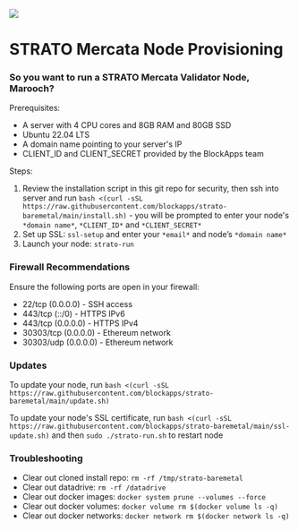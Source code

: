 [<img src="https://blockapps.net/wp-content/uploads/2024/06/BlockAppsLogos_Color-Horizontal-1.png">](https://blockapps.net/)

# STRATO Mercata Node Provisioning

### So you want to run a STRATO Mercata Validator Node, Marooch?

Prerequisites:
- A server with 4 CPU cores and 8GB RAM and 80GB SSD
- Ubuntu 22.04 LTS
- A domain name pointing to your server's IP
- CLIENT_ID and CLIENT_SECRET provided by the BlockApps team

Steps:
1. Review the installation script in this git repo for security, then ssh into server and run `bash <(curl -sSL https://raw.githubusercontent.com/blockapps/strato-baremetal/main/install.sh)` - you will be prompted to enter your node's `*domain name*`, `*CLIENT_ID*` and `*CLIENT_SECRET*`
2. Set up SSL: `ssl-setup` and enter your `*email*` and node’s `*domain name*`
3. Launch your node: `strato-run` 

### Firewall Recommendations 

Ensure the following ports are open in your firewall:

- 22/tcp (0.0.0.0) - SSH access
- 443/tcp (::/0) - HTTPS IPv6
- 443/tcp (0.0.0.0) - HTTPS IPv4
- 30303/tcp (0.0.0.0) - Ethereum network
- 30303/udp (0.0.0.0) - Ethereum network

### Updates

To update your node, run `bash <(curl -sSL https://raw.githubusercontent.com/blockapps/strato-baremetal/main/update.sh)`

To update your node's SSL certificate, run `bash <(curl -sSL https://raw.githubusercontent.com/blockapps/strato-baremetal/main/ssl-update.sh)` and then `sudo ./strato-run.sh` to restart node

### Troubleshooting

- Clear out cloned install repo: `rm -rf /tmp/strato-baremetal`
- Clear out datadrive: `rm -rf /datadrive`
- Clear out docker images: `docker system prune --volumes --force`
- Clear out docker volumes: `docker volume rm $(docker volume ls -q)`
- Clear out docker networks: `docker network rm $(docker network ls -q)`
